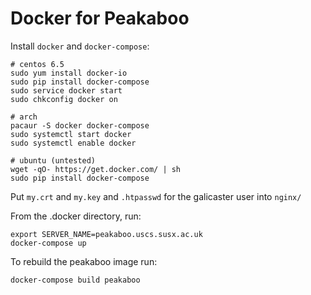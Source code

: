 # Docker for Peakaboo

Install `docker` and `docker-compose`:

```shell
# centos 6.5
sudo yum install docker-io
sudo pip install docker-compose
sudo service docker start
sudo chkconfig docker on

# arch
pacaur -S docker docker-compose
sudo systemctl start docker
sudo systemctl enable docker

# ubuntu (untested)
wget -qO- https://get.docker.com/ | sh
sudo pip install docker-compose
```

Put `my.crt` and `my.key` and `.htpasswd` for the galicaster user into `nginx/`

From the .docker directory, run:

```shell
export SERVER_NAME=peakaboo.uscs.susx.ac.uk
docker-compose up
```

To rebuild the peakaboo image run:

```shell
docker-compose build peakaboo
```
